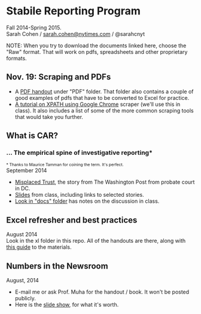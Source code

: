 Stabile Reporting Program
=======

Fall 2014-Spring 2015.<br>
Sarah Cohen / sarah.cohen@nytimes.com / @sarahcnyt

NOTE: When you try to download the documents linked here, choose the "Raw" format. That will work on pdfs, spreadsheets and other proprietary formats.

## Nov. 19: Scraping and PDFs
* A [PDF handout](tree/master/pdf) under "PDF" folder. That folder also contains a couple of good examples of pdfs that have to be converted to Excel for practice. 
* [A tutorial on XPATH using Google Chrome](http://sarahcnyt.github.io/ire-toronto) scraper (we'll use this in class). It also includes a list of some of the more common scraping tools that would take you further.

## What is CAR? ##
### ... The empirical spine of investigative reporting* ###
<span style="font-size:8pt;">\* Thanks to Maurice Tamman for coining the term. It's perfect.</span><br>
September 2014 <br>

* [Misplaced Trust](https://dl.dropboxusercontent.com/u/26514347/story_pdfs/guardians.pdf), the story from The Washington Post from probate court in DC.
* [Slides](http://slides.com/sarahcnyt/investigative-spine) from class, including links to selected stories.
* [Look in "docs" folder](http://github.com/sarahcnyt/stabile/tree/master/docs/lecturenotes-guardians.md) has notes on the discussion in class.


## Excel refresher and best practices ##
August 2014 <br>
Look in the xl folder in this repo. All of the handouts are there, along with [this guide](https://github.com/sarahcnyt/stabile/blob/master/xl/readme.md) to the materials.

## Numbers in the Newsroom ##
August, 2014<br>

* E-mail me or ask Prof. Muha for the handout / book. It won't be posted publicly.
* Here is the [slide show](http://slides.com/sarahcnyt/numbers-in-the-newsroom/#/), for what it's worth.

